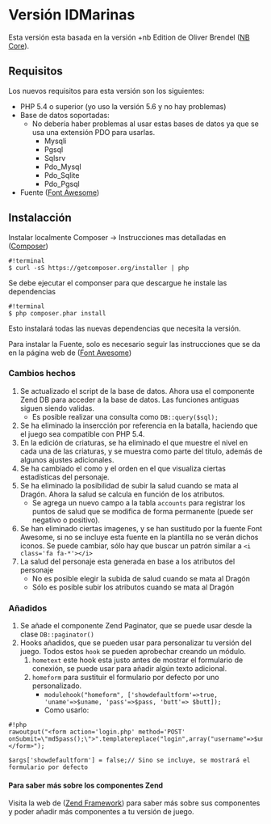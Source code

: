 # Versión IDMarinas #

Esta versión esta basada en la versión +nb Edition de Oliver Brendel ([NB Core](http://nb-core.org)).

## Requisitos ##

Los nuevos requisitos para esta versión son los siguientes:

* PHP 5.4 o superior (yo uso la versión 5.6 y no hay problemas)
* Base de datos soportadas:
    * No debería haber problemas al usar estas bases de datos ya que se usa una extensión PDO para usarlas.
        * Mysqli
        * Pgsql
        * Sqlsrv
        * Pdo_Mysql
        * Pdo_Sqlite
        * Pdo_Pgsql
* Fuente ([Font Awesome](http://fortawesome.github.io/Font-Awesome/)) 
        

## Instalacción ##

Instalar localmente Composer -> Instrucciones mas detalladas en ([Composer](https://getcomposer.org/doc/00-intro.md))
```
#!terminal
$ curl -sS https://getcomposer.org/installer | php
```

Se debe ejecutar el componser para que descargue he instale las dependencias
```
#!terminal
$ php composer.phar install
```

Esto instalará todas las nuevas dependencias que necesita la versión.

Para instalar la Fuente, solo es necesario seguir las instrucciones que se da en la página web de ([Font Awesome](http://fortawesome.github.io/Font-Awesome/))


### Cambios hechos ###

1. Se actualizado el script de la base de datos. Ahora usa el componente Zend DB para acceder a la base de datos. Las funciones antiguas siguen siendo validas.
    * Es posible realizar una consulta como `DB::query($sql);`
2. Se ha eliminado la insercción por referencia en la batalla, haciendo que el juego sea compatible con PHP 5.4.
3. En la edición de criaturas, se ha eliminado el que muestre el nivel en cada una de las criaturas, y se muestra como parte del titulo, además de algunos ajustes adicionales.
4. Se ha cambiado el como y el orden en el que visualiza ciertas estadísticas del personaje.
5. Se ha eliminado la posibilidad de subir la salud cuando se mata al Dragón. Ahora la salud se calcula en función de los atributos.
    * Se agrega un nuevo campo a la tabla `accounts` para registrar los puntos de salud que se modifica de forma permanente (puede ser negativo o positivo).
6. Se han eliminado ciertas imagenes, y se han sustitudo por la fuente Font Awesome, si no se incluye esta fuente en la plantilla no se verán dichos iconos. Se puede cambiar, sólo hay que buscar un patrón similar a `<i class='fa fa-*'></i>`
7. La salud del personaje esta generada en base a los atributos del personaje
    * No es posible elegir la subida de salud cuando se mata al Dragón
    * Sólo es posible subir los atributos cuando se mata al Dragón

### Añadidos ###

1. Se añade el componente Zend Paginator, que se puede usar desde la clase `DB::paginator()`
2. Hooks añadidos, que se pueden usar para personalizar tu versión del juego. Todos estos `hook` se pueden aprobechar creando un módulo.
    1. `hometext` este hook esta justo antes de mostrar el formulario de conexión, se puede usar para añadir algún texto adicional.
    2. `homeform` para sustituir el formulario por defecto por uno personalizado. 
        * `modulehook("homeform", ['showdefaultform'=>true, 'uname'=>$uname, 'pass'=>$pass, 'butt'=> $butt]);`
        * Como usarlo:
```
#!php
rawoutput("<form action='login.php' method='POST' onSubmit=\"md5pass();\">".templatereplace("login",array("username"=>$uname,"password"=>$pass,"button"=>$butt))."</form>");
       
$args['showdefaultform'] = false;// Sino se incluye, se mostrará el formulario por defecto
``` 

#### Para saber más sobre los componentes Zend ####

Visita la web de ([Zend Framework](http://framework.zend.com/manual/current/en/index.html)) para saber más sobre sus componentes y poder añadir más componentes a tu versión de juego.